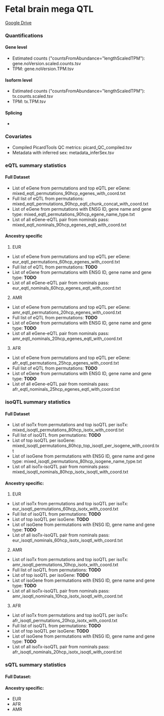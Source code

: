 # Fetal brain mega QTL

[Google Drive](https://drive.google.com/drive/u/1/folders/1-O4BE5-_3xmMhwoX_DKbSwi2hZw7DgGw)

### Quantifications
#### Gene level 
  * Estimated counts ("countsFromAbundance="lengthScaledTPM"): gene.noVersion.scaled.counts.tsv
  * TPM: gene.noVersion.TPM.tsv
#### Isoform level
  * Estimated counts ("countsFromAbundance="lengthScaledTPM"): tx.counts.scaled.tsv
  * TPM: tx.TPM.tsv
#### Splicing
  *

### Covariates
* Compiled PicardTools QC metrics: picard_QC_compiled.tsv
* Metadata with inferred sex: metadata_inferSex.tsv


### eQTL summary statistics 
#### Full Dataset
  * List of eGene from permutations and top eQTL per eGene: mixed_eqtl_permutations_90hcp_egenes_with_coord.txt
  * Full list of eQTL from permutations: mixed_eqtl_permutations_90hcp_eqtl_chunk_concat_with_coord.txt
  * List of eGene from permutations with ENSG ID, gene name and gene type: mixed_eqtl_permutations_90hcp_egene_name_type.txt
  * List of all eGene-eQTL pair from nominals pass: mixed_eqtl_nominals_90hcp_egenes_eqtl_with_coord.txt
#### Ancestry specific
  1. EUR
  * List of eGene from permutations and top eQTL per eGene: eur_eqtl_permutations_60hcp_egenes_with_coord.txt
  * Full list of eQTL from permutations: **TODO**
  * List of eGene from permutations with ENSG ID, gene name and gene type: **TODO**
  * List of all eGene-eQTL pair from nominals pass: eur_eqtl_nominals_60hcp_egenes_eqtl_with_coord.txt
  2. AMR
  * List of eGene from permutations and top eQTL per eGene: amr_eqtl_permutations_20hcp_egenes_with_coord.txt
  * Full list of eQTL from permutations: **TODO**
  * List of eGene from permutations with ENSG ID, gene name and gene type: **TODO**
  * List of all eGene-eQTL pair from nominals pass: amr_eqtl_nominals_20hcp_egenes_eqtl_with_coord.txt
  3. AFR
  * List of eGene from permutations and top eQTL per eGene: afr_eqtl_permutations_25hcp_egenes_with_coord.txt
  * Full list of eQTL from permutations: **TODO**
  * List of eGene from permutations with ENSG ID, gene name and gene type: **TODO**
  * List of all eGene-eQTL pair from nominals pass: afr_eqtl_nominals_25hcp_egenes_eqtl_with_coord.txt


### isoQTL summary statistics
#### Full Dataset
  * List of isoTx from permutations and top isoQTL per isoTx: mixed_isoqtl_permutations_80hcp_isotx_with_coord.txt
  * Full list of isoQTL from permutations: **TODO**
  * List of top isoQTL per isoGene: mixed_isoqtl_permutations_80hcp_top_isoqtl_per_isogene_with_coord.txt
  * List of isoGene from permutations with ENSG ID, gene name and gene type: mixed_isoqtl_permutations_80hcp_isogene_name_type.txt
  * List of all isoTx-isoQTL pair from nominals pass: mixed_isoqtl_nominals_80hcp_isotx_isoqtl_with_coord.txt
#### Ancestry specific: 
  1. EUR
  * List of isoTx from permutations and top isoQTL per isoTx: eur_isoqtl_permutations_60hcp_isotx_with_coord.txt
  * Full list of isoQTL from permutations: **TODO**
  * List of top isoQTL per isoGene: **TODO**
  * List of isoGene from permutations with ENSG ID, gene name and gene type: **TODO**
  * List of all isoTx-isoQTL pair from nominals pass: eur_isoqtl_nominals_60hcp_isotx_isoqtl_with_coord.txt
  2. AMR
  * List of isoTx from permutations and top isoQTL per isoTx: amr_isoqtl_permutations_10hcp_isotx_with_coord.txt
  * Full list of isoQTL from permutations: **TODO**
  * List of top isoQTL per isoGene: **TODO**
  * List of isoGene from permutations with ENSG ID, gene name and gene type: **TODO**
  * List of all isoTx-isoQTL pair from nominals pass: amr_isoqtl_nominals_10hcp_isotx_isoqtl_with_coord.txt
  3. AFR
  * List of isoTx from permutations and top isoQTL per isoTx: afr_isoqtl_permutations_20hcp_isotx_with_coord.txt
  * Full list of isoQTL from permutations: **TODO**
  * List of top isoQTL per isoGene: **TODO**
  * List of isoGene from permutations with ENSG ID, gene name and gene type: **TODO**
  * List of all isoTx-isoQTL pair from nominals pass: afr_isoqtl_nominals_20hcp_isotx_isoqtl_with_coord.txt
 
 
### sQTL summary statistics
#### Full Dataset:
#### Ancestry specific: 
  * EUR
  * AFR
  * AMR
  
  

